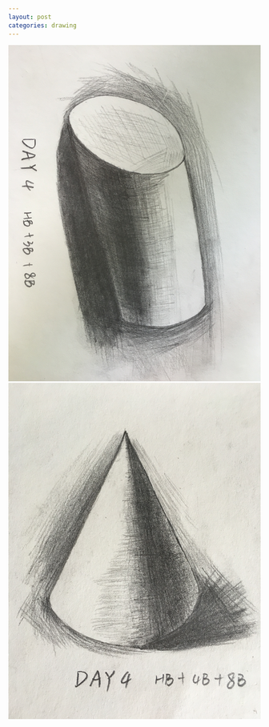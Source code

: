 ```yaml
---
layout: post
categories: drawing
---
```


![day-4-1](/public/imgs/2016-08-28-1.JPG)
![day-4-2](/public/imgs/2016-08-28-2.JPG)
